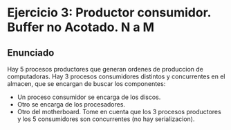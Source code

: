 # Ejercicio 3: Productor consumidor. Buffer no Acotado. N a M

## Enunciado
Hay 5 procesos productores que generan ordenes de produccion de computadoras.
Hay 3 procesos consumidores distintos y concurrentes en el almacen, que se encargan de buscar los componentes:
 - Un proceso consumidor se encarga de los discos.
 - Otro se encarga de los procesadores.
 - Otro del motherboard.
Tome en cuenta que los 3 procesos productores y los 5 consumidores son concurrentes (no hay serializacion).

